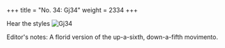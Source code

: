 +++
title = "No. 34: Gj34"
weight = 2334
+++

Hear the styles
![Gj34](/img/034DurDimM.jpg)

Editor's notes: A florid version of the up-a-sixth, down-a-fifth movimento.
